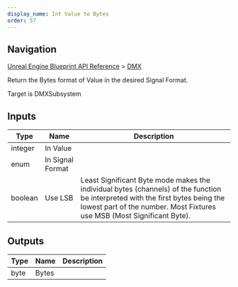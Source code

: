 ```yaml
---
display_name: Int Value to Bytes
order: 57
---
```

## Navigation

[Unreal Engine Blueprint API Reference](https://dev.epicgames.com/documentation/en-us/unreal-engine/BlueprintAPI) > [DMX](https://dev.epicgames.com/documentation/en-us/unreal-engine/BlueprintAPI/DMX)

Return the Bytes format of Value in the desired Signal Format.

Target is DMXSubsystem

## Inputs

| Type | Name | Description |
| --- | --- | --- |
| integer | In Value |  |
| enum | In Signal Format |  |
| boolean | Use LSB | Least Significant Byte mode makes the individual bytes (channels) of the function be interpreted with the first bytes being the lowest part of the number. Most Fixtures use MSB (Most Significant Byte). |

## Outputs

| Type | Name | Description |
| --- | --- | --- |
| byte | Bytes |  |
